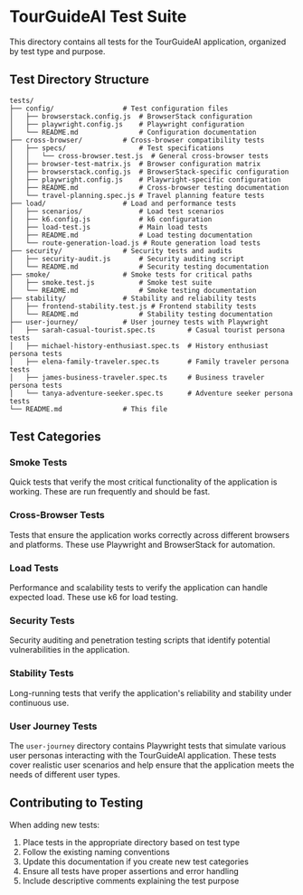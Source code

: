 # TourGuideAI Test Suite

This directory contains all tests for the TourGuideAI application, organized by test type and purpose.

## Test Directory Structure

```
tests/
├── config/                 # Test configuration files
│   ├── browserstack.config.js  # BrowserStack configuration
│   ├── playwright.config.js    # Playwright configuration
│   └── README.md               # Configuration documentation
├── cross-browser/          # Cross-browser compatibility tests
│   ├── specs/                  # Test specifications
│   │   └── cross-browser.test.js  # General cross-browser tests
│   ├── browser-test-matrix.js  # Browser configuration matrix
│   ├── browserstack.config.js  # BrowserStack-specific configuration
│   ├── playwright.config.js    # Playwright-specific configuration
│   ├── README.md               # Cross-browser testing documentation
│   └── travel-planning.spec.js # Travel planning feature tests
├── load/                   # Load and performance tests
│   ├── scenarios/              # Load test scenarios
│   ├── k6.config.js            # k6 configuration
│   ├── load-test.js            # Main load tests
│   ├── README.md               # Load testing documentation
│   └── route-generation-load.js # Route generation load tests
├── security/               # Security tests and audits
│   ├── security-audit.js       # Security auditing script
│   └── README.md               # Security testing documentation
├── smoke/                  # Smoke tests for critical paths
│   ├── smoke.test.js           # Smoke test suite
│   └── README.md               # Smoke testing documentation
├── stability/              # Stability and reliability tests
│   ├── frontend-stability.test.js # Frontend stability tests
│   └── README.md               # Stability testing documentation
├── user-journey/           # User journey tests with Playwright
│   ├── sarah-casual-tourist.spec.ts        # Casual tourist persona tests
│   ├── michael-history-enthusiast.spec.ts  # History enthusiast persona tests
│   ├── elena-family-traveler.spec.ts       # Family traveler persona tests
│   ├── james-business-traveler.spec.ts     # Business traveler persona tests
│   └── tanya-adventure-seeker.spec.ts      # Adventure seeker persona tests
└── README.md               # This file
```

## Test Categories

### Smoke Tests

Quick tests that verify the most critical functionality of the application is working. These are run frequently and should be fast.

### Cross-Browser Tests

Tests that ensure the application works correctly across different browsers and platforms. These use Playwright and BrowserStack for automation.

### Load Tests

Performance and scalability tests to verify the application can handle expected load. These use k6 for load testing.

### Security Tests

Security auditing and penetration testing scripts that identify potential vulnerabilities in the application.

### Stability Tests

Long-running tests that verify the application's reliability and stability under continuous use.

### User Journey Tests

The `user-journey` directory contains Playwright tests that simulate various user personas interacting with the TourGuideAI application. These tests cover realistic user scenarios and help ensure that the application meets the needs of different user types.

## Contributing to Testing

When adding new tests:

1. Place tests in the appropriate directory based on test type
2. Follow the existing naming conventions
3. Update this documentation if you create new test categories
4. Ensure all tests have proper assertions and error handling
5. Include descriptive comments explaining the test purpose 